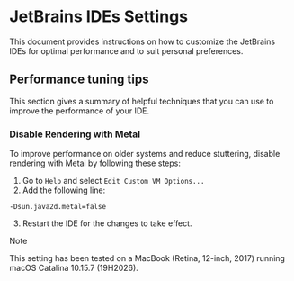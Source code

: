 # JetBrains IDEs Settings

This document provides instructions on how to customize the JetBrains IDEs for optimal performance and to suit personal preferences.

## Performance tuning tips

This section gives a summary of helpful techniques that you can use to improve the performance of your IDE.

### Disable Rendering with Metal

To improve performance on older systems and reduce stuttering, disable rendering with Metal by following these steps:

1. Go to `Help` and select `Edit Custom VM Options...`
2. Add the following line:
```
-Dsun.java2d.metal=false
```
3. Restart the IDE for the changes to take effect.

> [!NOTE]
> This setting has been tested on a MacBook (Retina, 12-inch, 2017) running macOS Catalina 10.15.7 (19H2026).


